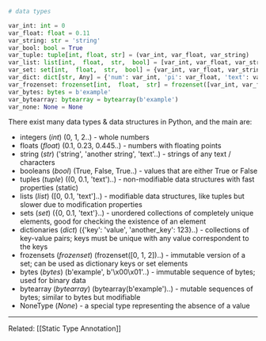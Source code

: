 ```python
# data types

var_int: int = 0
var_float: float = 0.11
var_string: str = 'string'
var_bool: bool = True
var_tuple: tuple[int, float, str] = (var_int, var_float, var_string)
var_list: list[int,  float,  str,  bool] = [var_int, var_float, var_string, var_bool]
var_set: set[int,  float,  str,  bool] = {var_int, var_float, var_string, var_bool}
var_dict: dict[str, Any] = {'num': var_int, 'pi': var_float, 'text': var_string, 'flag': var_bool}
var_frozenset: frozenset[int,  float,  str] = frozenset([var_int, var_float, var_string])
var_bytes: bytes = b'example'
var_bytearray: bytearray = bytearray(b'example')
var_none: None = None
```

There exist many data types & data structures in Python, and the main are:
- integers (_int_) (0, 1, 2..) - whole numbers
- floats (_float_) (0.1, 0.23, 0.445..) - numbers with floating points
- string (_str_) ('string', 'another string', 'text'..) - strings of any text / characters
- booleans (_bool_) (True, False, True..) - values that are either True or False
- tuples (_tuple_) ((0, 0.1, 'text')..) - non-modifiable data structures with fast properties (static)
- lists (_list_) ([0, 0.1, 'text']..) - modifiable data structures, like tuples but slower due to modification properties
- sets (_set_) ({0, 0.1, 'text'}..) - unordered collections of completely unique elements, good for checking the existence of an element
- dictionaries (_dict_) ({'key': 'value', 'another_key': 123}..) - collections of key-value pairs; keys must be unique with any value correspondent to the keys
- frozensets (_frozenset_) (frozenset([0, 1, 2])..) - immutable version of a set; can be used as dictionary keys or set elements
- bytes (_bytes_) (b'example', b'\x00\x01'..) - immutable sequence of bytes; used for binary data
- bytearray (_bytearray_) (bytearray(b'example')..) - mutable sequences of bytes; similar to bytes but modifiable
- NoneType (_None_) - a special type representing the absence of a value

---

Related:
[[Static Type Annotation]]